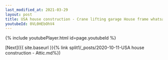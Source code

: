 ```yaml
---
last_modified_at: 2021-03-29
layout: post
title: USA house construction - Crane lifting garage House frame whatsapp status
youtubeId: 0VL0HEbOhV4
---
```


{% include youtubePlayer.html id=page.youtubeId %}

[Next]({{ site.baseurl }}{% link split1/_posts/2020-10-11-USA house construction - Attic.md%})
